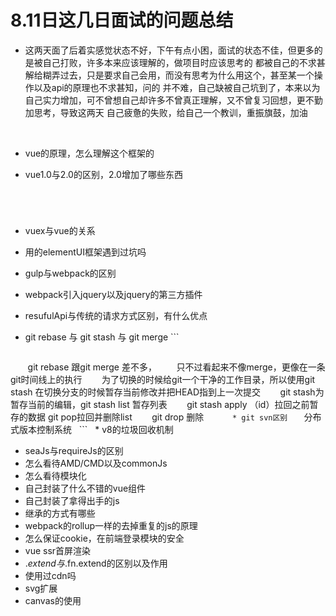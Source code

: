 # 8.11日这几日面试的问题总结
* 这两天面了后着实感觉状态不好，下午有点小困，面试的状态不佳，但更多的是被自己打败，许多本来应该理解的，做项目时应该思考的
都被自己的不求甚解给糊弄过去，只是要求自己会用，而没有思考为什么用这个，甚至某一个操作以及api的原理也不求甚知，问的
并不难，自己缺被自己坑到了，本来以为自己实力增加，可不曾想自己却许多不曾真正理解，又不曾复习回想，更不勤加思考，导致这两天
自己疲惫的失败，给自己一个教训，重振旗鼓，加油


   



   * vue的原理，怎么理解这个框架的
   * vue1.0与2.0的区别，2.0增加了哪些东西
   
   
     ```
     
       
       
   * vuex与vue的关系
   * 用的elementUI框架遇到过坑吗
   * gulp与webpack的区别
   * webpack引入jquery以及jquery的第三方插件
   * resufulApi与传统的请求方式区别，有什么优点
   * git rebase 与 git stash 与 git merge
          ```
       ```
        git rebase 跟git merge 差不多，
        只不过看起来不像merge，更像在一条git时间线上的执行
        为了切换的时候给git一个干净的工作目录，所以使用git stash 在切换分支的时候暂存当前修改并把HEAD指到上一次提交
        git stash为暂存当前的编辑，git stash list 暂存列表
        git stash apply （id）拉回之前暂存的数据 git pop拉回并删除list
        git drop 删除
        ```
   * git svn区别
   ```
   分布式版本控制系统
   ```
   * v8的垃圾回收机制
   * seaJs与requireJs的区别
   * 怎么看待AMD/CMD以及commonJs
   * 怎么看待模块化
   * 自己封装了什么不错的vue组件
   * 自己封装了拿得出手的js
   * 继承的方式有哪些
   * webpack的rollup一样的去掉重复的js的原理
   * 怎么保证cookie，在前端登录模块的安全
   * vue ssr首屏渲染
   * $.extend与$.fn.extend的区别以及作用
   * 使用过cdn吗
   * svg扩展
   * canvas的使用

